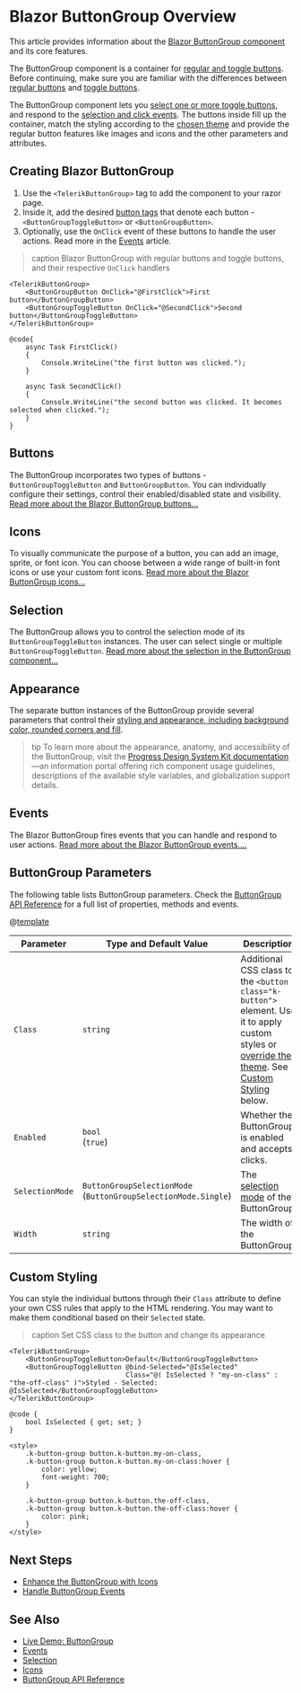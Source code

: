 
# Blazor ButtonGroup Overview

This article provides information about the <a href="https://www.telerik.com/blazor-ui/buttongroup" target="_blank">Blazor ButtonGroup component</a> and its core features.

The ButtonGroup component is a container for [regular and toggle buttons](slug:buttongroup-buttons). Before continuing, make sure you are familiar with the differences between [regular buttons](slug:components/button/overview) and [toggle buttons](slug:togglebutton-overview).

The ButtonGroup component lets you [select one or more toggle buttons](slug:buttongroup-selection), and respond to the [selection and click events](slug:buttongroup-events). The buttons inside fill up the container, match the styling according to the [chosen theme](slug:themes-overview) and provide the regular button features like images and icons and the other parameters and attributes.

## Creating Blazor ButtonGroup

1. Use the `<TelerikButtonGroup>` tag to add the component to your razor page.
1. Inside it, add the desired [button tags](slug:buttongroup-buttons) that denote each button - `<ButtonGroupToggleButton>` or `<ButtonGroupButton>`.
1. Optionally, use the `OnClick` event of these buttons to handle the user actions. Read more in the [Events](slug:buttongroup-events) article.

>caption Blazor ButtonGroup with regular buttons and toggle buttons, and their respective `OnClick` handlers

````RAZOR
<TelerikButtonGroup>
    <ButtonGroupButton OnClick="@FirstClick">First button</ButtonGroupButton>
    <ButtonGroupToggleButton OnClick="@SecondClick">Second button</ButtonGroupToggleButton>
</TelerikButtonGroup>

@code{
    async Task FirstClick()
    {
        Console.WriteLine("the first button was clicked.");
    }

    async Task SecondClick()
    {
        Console.WriteLine("the second button was clicked. It becomes selected when clicked.");
    }
}
````

## Buttons

The ButtonGroup incorporates two types of buttons - `ButtonGroupToggleButton` and `ButtonGroupButton`. You can individually configure their settings, control their enabled/disabled state and visibility. [Read more about the Blazor ButtonGroup buttons...](slug:buttongroup-buttons)

## Icons

To visually communicate the purpose of a button, you can add an image, sprite, or font icon. You can choose between a wide range of built-in font icons or use your custom font icons. [Read more about the Blazor ButtonGroup icons...](slug:buttongroup-icons)

## Selection

The ButtonGroup allows you to control the selection mode of its `ButtonGroupToggleButton` instances. The user can select single or multiple `ButtonGroupToggleButton`. [Read more about the selection in the ButtonGroup component...](slug:buttongroup-selection)

## Appearance

The separate button instances of the ButtonGroup provide several parameters that control their [styling and appearance, including background color, rounded corners and fill](slug:buttongroup-appearance).

>tip To learn more about the appearance, anatomy, and accessibility of the ButtonGroup, visit the [Progress Design System Kit documentation](https://www.telerik.com/design-system/docs/components/buttongroup/)—an information portal offering rich component usage guidelines, descriptions of the available style variables, and globalization support details.

## Events

The Blazor ButtonGroup fires events that you can handle and respond to user actions. [Read more about the Blazor ButtonGroup events....](slug:buttongroup-events)

## ButtonGroup Parameters

The following table lists ButtonGroup parameters. Check the [ButtonGroup API Reference](slug:Telerik.Blazor.Components.TelerikButtonGroup) for a full list of properties, methods and events.

@[template](/_contentTemplates/common/parameters-table-styles.md#table-layout)

| Parameter | Type and Default&nbsp;Value | Description |
|---|---|---|
| `Class` | `string` | Additional CSS class to the `<button class="k-button">` element. Use it to apply custom styles or [override the theme](slug:themes-override). See [Custom Styling](#custom-styling) below. |
| `Enabled` | `bool` <br /> (`true`) | Whether the ButtonGroup is enabled and accepts clicks. |
| `SelectionMode` | `ButtonGroupSelectionMode` <br /> (`ButtonGroupSelectionMode.Single`) | The [selection mode](slug:buttongroup-selection) of the ButtonGroup. |
| `Width` | `string` | The width of the ButtonGroup. |

## Custom Styling

You can style the individual buttons through their `Class` attribute to define your own CSS rules that apply to the HTML rendering. You may want to make them conditional based on their `Selected` state.

>caption Set CSS class to the button and change its appearance

````RAZOR
<TelerikButtonGroup>
    <ButtonGroupToggleButton>Default</ButtonGroupToggleButton>
    <ButtonGroupToggleButton @bind-Selected="@IsSelected"
                             Class="@( IsSelected ? "my-on-class" : "the-off-class" )">Styled - Selected: @IsSelected</ButtonGroupToggleButton>
</TelerikButtonGroup>

@code {
    bool IsSelected { get; set; }
}

<style>
    .k-button-group button.k-button.my-on-class,
    .k-button-group button.k-button.my-on-class:hover {
        color: yellow;
        font-weight: 700;
    }

    .k-button-group button.k-button.the-off-class,
    .k-button-group button.k-button.the-off-class:hover {
        color: pink;
    }
</style>
````

## Next Steps

* [Enhance the ButtonGroup with Icons](slug:buttongroup-icons)
* [Handle ButtonGroup Events](slug:buttongroup-buttons)

## See Also

* [Live Demo: ButtonGroup](https://demos.telerik.com/blazor-ui/buttongroup/overview)
* [Events](slug:buttongroup-events)
* [Selection](slug:buttongroup-selection)
* [Icons](slug:buttongroup-icons)
* [ButtonGroup API Reference](slug:Telerik.Blazor.Components.TelerikButtonGroup)
